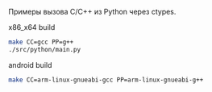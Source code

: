 Примеры вызова C/C++ из Python через ctypes.

x86_x64 build
```bash
make CC=gcc PP=g++
./src/python/main.py
```

android build
```bash
make CC=arm-linux-gnueabi-gcc PP=arm-linux-gnueabi-g++
```

